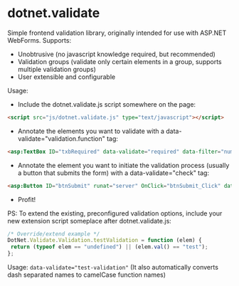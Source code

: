 dotnet.validate
===============

Simple frontend validation library, originally intended for use with ASP.NET WebForms.
Supports:
 - Unobtrusive (no javascript knowledge required, but recommended)
 - Validation groups (validate only certain elements in a group, supports multiple validation groups)
 - User extensible and configurable

Usage:

- Include the dotnet.validate.js script somewhere on the page: 
```html
<script src="js/dotnet.validate.js" type="text/javascript"></script>
```

- Annotate the elements you want to validate with a data-validate="validation.function" tag:  
```html
<asp:TextBox ID="txbRequired" data-validate="required" data-filter="numeric" data-allow=",. " Width="8em" MaxLength="8" runat="server"></asp:TextBox>
```

- Annotate the element you want to initiate the validation process (usually a button that submits the form) with a data-validate="check" tag:
```html
<asp:Button ID="btnSubmit" runat="server" OnClick="btnSubmit_Click" data-validate="check" Text="Submit" class="btn"></asp:Button>
```

- Profit!

PS: To extend the existing, preconfigured validation options, include your new extension script someplace after dotnet.validate.js:
```javascript
/* Override/extend example */
DotNet.Validate.Validation.testValidation = function (elem) {
 return (typeof elem == "undefined") || (elem.val() == "test");
};
 ```

Usage: `data-validate="test-validation"`
(It also automatically converts dash separated names to camelCase function names)
